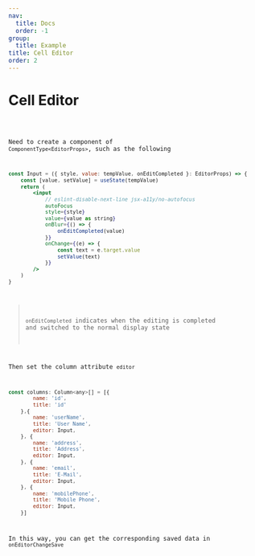 ```yaml
---
nav:
  title: Docs
  order: -1
group:
  title: Example
title: Cell Editor
order: 2
---
```


# Cell Editor

<code src="../../../src/editor.tsx" />

Need to create a component of `ComponentType<EditorProps>`, such as the following
 
```jsx | pure
const Input = ({ style, value: tempValue, onEditCompleted }: EditorProps) => {
    const [value, setValue] = useState(tempValue)
    return (
        <input
            // eslint-disable-next-line jsx-a11y/no-autofocus
            autoFocus
            style={style}
            value={value as string}
            onBlur={() => {
                onEditCompleted(value)
            }}
            onChange={(e) => {
                const text = e.target.value
                setValue(text)
            }}
        />
    )
}
```

> `onEditCompleted` indicates when the editing is completed and switched to the normal display state

Then set the column attribute `editor`

```jsx | pure
const columns: Column<any>[] = [{
        name: 'id',
        title: 'id'
    },{
        name: 'userName',
        title: 'User Name',
        editor: Input,
    }, {
        name: 'address',
        title: 'Address',
        editor: Input,
    }, {
        name: 'email',
        title: 'E-Mail',
        editor: Input,
    }, {
        name: 'mobilePhone',
        title: 'Mobile Phone',
        editor: Input,
    }]
```

In this way, you can get the corresponding saved data in `onEditorChangeSave`
